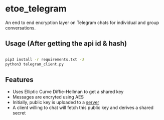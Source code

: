 # etoe_telegram

An end to end encryption layer on Telegram chats for individual and group conversations.

## Usage (After getting the api id & hash)

```bash

pip3 install -r requirements.txt -U
python3 telegram_client.py

```

## Features

* Uses Elliptic Curve Diffie-Hellman to get a shared key
* Messages are encryted using AES
* Initially, public key is uploaded to a [server](https://pub-keys.herokuapp.com/)
* A client willing to chat will fetch this public key and derives a shared secret

